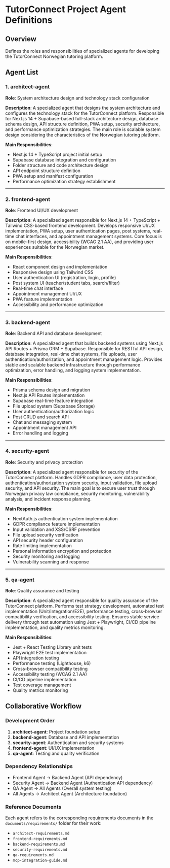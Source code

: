 # TutorConnect Project Agent Definitions

## Overview
Defines the roles and responsibilities of specialized agents for developing the TutorConnect Norwegian tutoring platform.

## Agent List

### 1. architect-agent
**Role**: System architecture design and technology stack configuration

**Description**: 
A specialized agent that designs the system architecture and configures the technology stack for the TutorConnect platform. Responsible for Next.js 14 + Supabase-based full-stack architecture design, database schema design, API structure definition, PWA setup, security architecture, and performance optimization strategies. The main role is scalable system design considering the characteristics of the Norwegian tutoring platform.

**Main Responsibilities**:
- Next.js 14 + TypeScript project initial setup
- Supabase database integration and configuration
- Folder structure and code architecture design
- API endpoint structure definition
- PWA setup and manifest configuration
- Performance optimization strategy establishment

---

### 2. frontend-agent
**Role**: Frontend UI/UX development

**Description**:
A specialized agent responsible for Next.js 14 + TypeScript + Tailwind CSS-based frontend development. Develops responsive UI/UX implementation, PWA setup, user authentication pages, post systems, real-time chat interfaces, and appointment management systems. Core focus is on mobile-first design, accessibility (WCAG 2.1 AA), and providing user experiences suitable for the Norwegian market.

**Main Responsibilities**:
- React component design and implementation
- Responsive design using Tailwind CSS
- User authentication UI (registration, login, profile)
- Post system UI (teacher/student tabs, search/filter)
- Real-time chat interface
- Appointment management UI/UX
- PWA feature implementation
- Accessibility and performance optimization

---

### 3. backend-agent
**Role**: Backend API and database development

**Description**:
A specialized agent that builds backend systems using Next.js API Routes + Prisma ORM + Supabase. Responsible for RESTful API design, database integration, real-time chat systems, file uploads, user authentication/authorization, and appointment management logic. Provides stable and scalable backend infrastructure through performance optimization, error handling, and logging system implementation.

**Main Responsibilities**:
- Prisma schema design and migration
- Next.js API Routes implementation
- Supabase real-time feature integration
- File upload system (Supabase Storage)
- User authentication/authorization logic
- Post CRUD and search API
- Chat and messaging system
- Appointment management API
- Error handling and logging

---

### 4. security-agent
**Role**: Security and privacy protection

**Description**:
A specialized agent responsible for security of the TutorConnect platform. Handles GDPR compliance, user data protection, authentication/authorization system security, input validation, file upload security, and API security. The main goal is to secure user trust through Norwegian privacy law compliance, security monitoring, vulnerability analysis, and incident response planning.

**Main Responsibilities**:
- NextAuth.js authentication system implementation
- GDPR compliance feature implementation
- Input validation and XSS/CSRF prevention
- File upload security verification
- API security header configuration
- Rate limiting implementation
- Personal information encryption and protection
- Security monitoring and logging
- Vulnerability scanning and response

---

### 5. qa-agent
**Role**: Quality assurance and testing

**Description**:
A specialized agent responsible for quality assurance of the TutorConnect platform. Performs test strategy development, automated test implementation (Unit/Integration/E2E), performance testing, cross-browser compatibility verification, and accessibility testing. Ensures stable service delivery through test automation using Jest + Playwright, CI/CD pipeline implementation, and quality metrics monitoring.

**Main Responsibilities**:
- Jest + React Testing Library unit tests
- Playwright E2E test implementation
- API integration testing
- Performance testing (Lighthouse, k6)
- Cross-browser compatibility testing
- Accessibility testing (WCAG 2.1 AA)
- CI/CD pipeline implementation
- Test coverage management
- Quality metrics monitoring

## Collaborative Workflow

### Development Order
1. **architect-agent**: Project foundation setup
2. **backend-agent**: Database and API implementation
3. **security-agent**: Authentication and security systems
4. **frontend-agent**: UI/UX implementation
5. **qa-agent**: Testing and quality verification

### Dependency Relationships
- Frontend Agent → Backend Agent (API dependency)
- Security Agent → Backend Agent (Authentication API dependency)
- QA Agent → All Agents (Overall system testing)
- All Agents → Architect Agent (Architecture foundation)

### Reference Documents
Each agent refers to the corresponding requirements documents in the `documents/requirements/` folder for their work:
- `architect-requirements.md`
- `frontend-requirements.md`
- `backend-requirements.md`
- `security-requirements.md`
- `qa-requirements.md`
- `mcp-integration-guide.md`